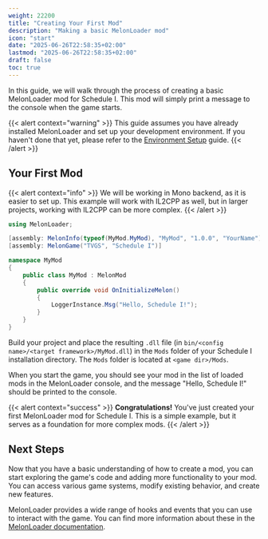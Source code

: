 ```yaml
---
weight: 22200
title: "Creating Your First Mod"
description: "Making a basic MelonLoader mod"
icon: "start"
date: "2025-06-26T22:58:35+02:00"
lastmod: "2025-06-26T22:58:35+02:00"
draft: false
toc: true
---
```


In this guide, we will walk through the process of creating a basic MelonLoader mod for Schedule I. This mod will simply print a message to the console when the game starts.

{{< alert context="warning" >}}
This guide assumes you have already installed MelonLoader and set up your development environment. If you haven't done that yet, please refer to the <a href="/docs/moddevs/environment_setup/">Environment Setup</a> guide.
{{< /alert >}}

## Your First Mod

{{< alert context="info" >}}
We will be working in Mono backend, as it is easier to set up. This example will work with IL2CPP as well, but in larger projects, working with IL2CPP can be more complex.
{{< /alert >}}

```csharp
using MelonLoader;

[assembly: MelonInfo(typeof(MyMod.MyMod), "MyMod", "1.0.0", "YourName")] // main mod class, name, version, author
[assembly: MelonGame("TVGS", "Schedule I")]

namespace MyMod
{
    public class MyMod : MelonMod
    {
        public override void OnInitializeMelon()
        {
            LoggerInstance.Msg("Hello, Schedule I!");
        }
    }
}
```

Build your project and place the resulting `.dll` file (in `bin/<config name>/<target framework>/MyMod.dll`) in the `Mods` folder of your Schedule I installation directory. The `Mods` folder is located at `<game dir>/Mods`.

When you start the game, you should see your mod in the list of loaded mods in the MelonLoader console, and the message "Hello, Schedule I!" should be printed to the console.

{{< alert context="success" >}}
<b>Congratulations!</b> You've just created your first MelonLoader mod for Schedule I. This is a simple example, but it serves as a foundation for more complex mods.
{{< /alert >}}

## Next Steps

Now that you have a basic understanding of how to create a mod, you can start exploring the game's code and adding more functionality to your mod. You can access various game systems, modify existing behavior, and create new features.

MelonLoader provides a wide range of hooks and events that you can use to interact with the game. You can find more information about these in the [MelonLoader documentation](https://melonwiki.xyz/#/modders/quickstart).